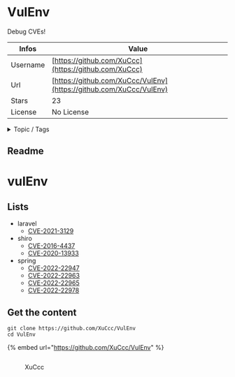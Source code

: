 # VulEnv

Debug CVEs!

| Infos    | Value                                                              |
| -------- | -------------------------------------------------------------------|
| Username | [https://github.com/XuCcc](https://github.com/XuCcc) |
| Url      | [https://github.com/XuCcc/VulEnv](https://github.com/XuCcc/VulEnv)                                               |
| Stars    | 23                                                          |
| License  | No License                                                        |

<details>

<summary>Topic / Tags</summary>

* cve-2016-4437* cve-2022-22947* cve-2022-22963* cve-2022-22965

</details>

## Readme

# vulEnv

## Lists

- laravel
    - [CVE-2021-3129](laravel/cve_2021_3129/README.md)
- shiro
    - [CVE-2016-4437](shiro/cve_2016_4437/README.md)
    - [CVE-2020-13933](shiro/cve_2020_13933/README.md)
- spring
    - [CVE-2022-22947](springboot/cve_2022_22947/README.md)
    - [CVE-2022-22963](springboot/cve_2022_22963/README.md)
    - [CVE-2022-22965](springboot/cve_2022_22965/README.md)
    - [CVE-2022-22978](springboot/cve_2022_22978/README.md)


## Get the content

```
git clone https://github.com/XuCcc/VulEnv
cd VulEnv
```

{% embed url="https://github.com/XuCcc/VulEnv" %}

<figure><img src="https://avatars.githubusercontent.com/u/18616776?v=4" alt=""><figcaption><p>XuCcc</p></figcaption></figure>
